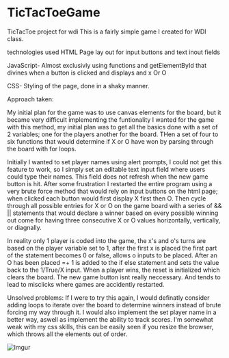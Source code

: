 # TicTacToeGame
TicTacToe project for wdi
This is a fairly simple game I created for WDI class.


 technologies used
 HTML
 Page lay out for input buttons and text inout fields
 
 JavaScript-
 Almost exclusivly using functions and getElementById that divines when a button is clicked and displays and x Or O
 
 CSS-
 Styling of the page, done in a shaky manner.
 
 Approach taken:
 
My initial plan for the game was to use canvas elements for the board, but it became very difficult implementing the funtionality
I wanted for the game with this method, my initial plan  was to get all the basics done with a set of 2 variables; one
for the players another for the board. THen a set of four to six functions that would determine if X or O have won by parsing through
the board with for loops. 

Initially I wanted to set player names using alert prompts, I could not get this feature to work,
so I simply set an editable text input field where users could type their names. This field does not refresh when
the new game button is hit.
After some frustration I restarted the entire program using a very brute force method that would rely on
input buttons on the html page; when clicked each button would first display X first then O. Then cycle through all possible
entries for X or O on the game board with a series of && || statements that would declare a winner based on
every possible winning out come for having three consecutive X or O values horizontally, vertically, or diagnally.

In reality only 1 player is coded
into the game, the x's and o's turns are based on the player variable set to 1, after the first x is placed the first
part of the statement becomes 0 or false, allows o inputs to be placed. After an O has been placed =+ 1 is added to the 
if else statement and sets the value back to the 1/True/X input.
When a player wins, the reset is initialized which clears the board. 
The new game button isnt really neccessary. And tends to lead to misclicks where games are accidently restarted.

Unsolved problems:
If I were to try this again, I would definatly consider adding loops to iterate over the board to determine winners instead
of brute forcing my way through it.
I would also implement the set player name in a better way, aswell as implement the ability to track scores.
I'm somewhat weak with my css skills, this can be easily seen if you resize the browser, which throws all the elements out of order.

![Imgur](http://i.imgur.com/4iIHsnB.jpg)

